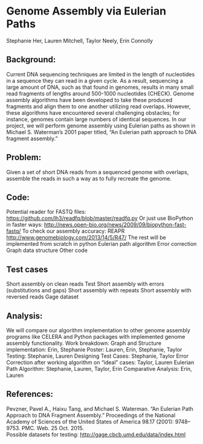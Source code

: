 # Genome Assembly via Eulerian Paths
Stephanie Her, Lauren Mitchell, Taylor Neely, Erin Connolly

## Background: 
Current DNA sequencing techniques are limited in the length of nucleotides in a sequence they can read in a given cycle. As a result, sequencing a large amount of DNA, such as that found in genomes, results in many small read fragments of lengths around 500-1000 nucleotides (CHECK). Genome assembly algorithms have been developed to take these produced fragments and align them to one another utilizing read overlaps. However, these algorithms have encountered several challenging obstacles; for instance, genomes contain large numbers of identical sequences. In our project, we will perform genome assembly using Eulerian paths as shown in Michael S. Waterman’s 2001 paper titled, “An Eulerian path approach to DNA fragment assembly.”
## Problem: 
Given a set of short DNA reads from a sequenced genome with overlaps, assemble the reads in such a way as to fully recreate the genome.
## Code:
Potential reader for FASTQ files: https://github.com/lh3/readfq/blob/master/readfq.py
Or just use BioPython in faster ways: http://news.open-bio.org/news/2009/09/biopython-fast-fastq/
To check our assembly accuracy: REAPR http://www.genomebiology.com/2013/14/5/R47/
The rest will be implemented from scratch in python
Eulerian path algorithm
Error correction
Graph data structure
Other code
## Test cases
Short assembly on clean reads
Test
Short assembly with errors (substitutions and gaps)
Short assembly with repeats
Short assembly with reversed reads
Gage dataset
## Analysis: 
We will compare our algorithm implementation to other genome assembly programs like CELERA and Python packages with implemented genome assembly functionality.
Work breakdown:
    Graph and Structure implementation: Erin, Stephanie
    Poster: Lauren, Erin, Stephanie, Taylor
    Testing: Stephanie, Lauren
    Designing Test Cases: Stephanie, Taylor
    Error Correction after working algorithm on “ideal” cases: Taylor, Lauren
    Eulerian Path Algorithm: Stephanie, Lauren, Taylor, Erin
    Comparative Analysis: Erin, Lauren
## References:
Pevzner, Pavel A., Haixu Tang, and Michael S. Waterman. “An Eulerian Path Approach to DNA Fragment Assembly.” Proceedings of the National Academy of Sciences of the United States of America 98.17 (2001): 9748–9753. PMC. Web. 25 Oct. 2015.    
Possible datasets for testing: http://gage.cbcb.umd.edu/data/index.html

